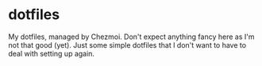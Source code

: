 # dotfiles
My dotfiles, managed by Chezmoi. Don't expect anything fancy here as I'm not that good (yet). Just some simple dotfiles that I don't want to have to deal with setting up again.
